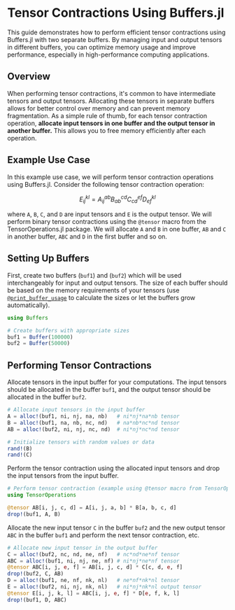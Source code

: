 # Tensor Contractions Using Buffers.jl

This guide demonstrates how to perform efficient tensor contractions using Buffers.jl with two separate buffers. By managing input and output tensors in different buffers, you can optimize memory usage and improve performance, especially in high-performance computing applications.

## Overview

When performing tensor contractions, it's common to have intermediate tensors and output tensors. Allocating these tensors in separate buffers allows for better control over memory and can prevent memory fragmentation. As a simple rule of thumb, for each tensor contraction operation, **allocate input tensors in one buffer and the output tensor in another buffer.** This allows you to free memory efficiently after each operation.

## Example Use Case

In this example use case, we will perform tensor contraction operations using Buffers.jl. Consider the following tensor contraction operation:

```math
E_{ij}^{kl} = A_{ij}^{ab} B_{ab}^{cd} C_{cd}^{ef} D_{ef}^{kl}
```

where `A`, `B`, `C`, and `D` are input tensors and `E` is the output tensor.
We will perform binary tensor contractions using the `@tensor` macro from the TensorOperations.jl package.
We will allocate `A` and `B` in one buffer, `AB` and `C` in another buffer, `ABC` and `D` in the first buffer and so on.

## Setting Up Buffers

First, create two buffers (`buf1`) and (`buf2`) which will be used interchangeably for input and output tensors. The size of each buffer should be based on the memory requirements of your tensors (use [`@print_buffer_usage`](@ref) to calculate the sizes or let the buffers grow automatically).

```julia
using Buffers

# Create buffers with appropriate sizes
buf1 = Buffer(100000)
buf2 = Buffer(50000)
```

## Performing Tensor Contractions

Allocate tensors in the input buffer for your computations. The input tensors should be allocated in the buffer `buf1`, and the output tensor should be allocated in the buffer `buf2`.

```julia
# Allocate input tensors in the input buffer
A = alloc!(buf1, ni, nj, na, nb)   # ni*nj*na*nb tensor
B = alloc!(buf1, na, nb, nc, nd)   # na*nb*nc*nd tensor
AB = alloc!(buf2, ni, nj, nc, nd)  # ni*nj*nc*nd tensor

# Initialize tensors with random values or data
rand!(B)
rand!(C)
```

Perform the tensor contraction using the allocated input tensors and drop the input tensors from the input buffer.

```julia
# Perform tensor contraction (example using @tensor macro from TensorOperations.jl)
using TensorOperations

@tensor AB[i, j, c, d] = A[i, j, a, b] * B[a, b, c, d]
drop!(buf1, A, B)
```

Allocate the new input tensor `C` in the buffer `buf2` and the new output tensor `ABC` in the buffer `buf1` and perform the next tensor contraction, etc.

```julia
# Allocate new input tensor in the output buffer
C = alloc!(buf2, nc, nd, ne, nf)   # nc*nd*ne*nf tensor
ABC = alloc!(buf1, ni, nj, ne, nf) # ni*nj*ne*nf tensor
@tensor ABC[i, j, e, f] = AB[i, j, c, d] * C[c, d, e, f]
drop!(buf2, C, AB)
D = alloc!(buf1, ne, nf, nk, nl)   # ne*nf*nk*nl tensor
E = alloc!(buf2, ni, nj, nk, nl)   # ni*nj*nk*nl output tensor
@tensor E[i, j, k, l] = ABC[i, j, e, f] * D[e, f, k, l]
drop!(buf1, D, ABC)
```
